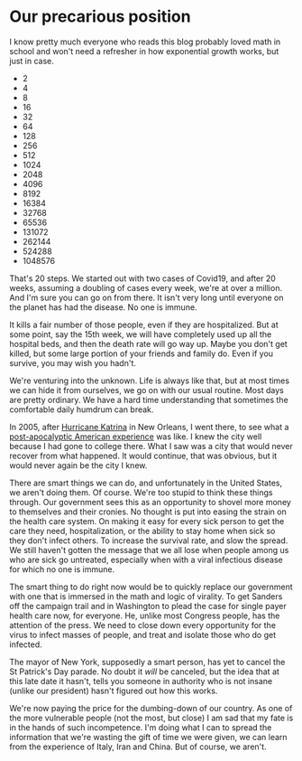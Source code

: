 # Our precarious position
I know pretty much everyone who reads this blog probably loved math in school and won't need a refresher in how exponential growth works, but just in case.
* 2
* 4
* 8
* 16
* 32
* 64
* 128
* 256
* 512
* 1024
* 2048
* 4096
* 8192
* 16384
* 32768
* 65536
* 131072
* 262144
* 524288
* 1048576

That's 20 steps. We started out with two cases of Covid19, and after 20 weeks, assuming a doubling of cases every week, we're at over a million. And I'm sure you can go on from there. It isn't very long until everyone on the planet has had the disease. No one is immune.

It kills a fair number of those people, even if they are hospitalized. But at some point, say the 15th week, we will have completely used up all the hospital beds, and then the death rate will go way up. Maybe you don't get killed, but some large portion of your friends and family do. Even if you survive, you may wish you hadn't.

We're venturing into the unknown. Life is always like that, but at most times we can hide it from ourselves, we go on with our usual routine. Most days are pretty ordinary. We have a hard time understanding that sometimes the comfortable daily humdrum can break. 

In 2005, after <a href="https://en.wikipedia.org/wiki/Hurricane_Katrina">Hurricane Katrina</a> in New Orleans, I went there, to see what a <a href="http://scripting.com/2005/12/14.html#newOrleansCoffeeNotes">post-apocalyptic American experience</a> was like. I knew the city well because I had gone to college there. What I saw was a city that would never recover from what happened. It would continue, that was obvious, but it would never again be the city I knew. 

There are smart things we can do, and unfortunately in the United States, we aren't doing them. Of course. We're too stupid to think these things through. Our government sees this as an opportunity to shovel more money to themselves and their cronies. No thought is put into easing the strain on the health care system. On making it easy for every sick person to get the care they need, hospitalization, or the ability to stay home when sick so they don't infect others. To increase the survival rate, and slow the spread. We still haven't gotten the message that we all lose when people among us who are sick go untreated, especially when with a viral infectious disease for which no one is immune. 

The smart thing to do right now would be to quickly replace our government with one that is immersed in the math and logic of virality. To get Sanders off the campaign trail and in Washington to plead the case for single payer health care now, for everyone. He, unlike most Congress people, has the attention of the press. We need to close down every opportunity for the virus to infect masses of people, and treat and isolate those who do get infected. 

The mayor of New York, supposedly a smart person, has yet to cancel the St Patrick's Day parade. No doubt it <i>will</i> be canceled, but the idea that at this late date it hasn't, tells you someone in authority who is not insane (unlike our president) hasn't figured out how this works. 

We're now paying the price for the dumbing-down of our country. As one of the more vulnerable people (not the most, but close) I am sad that my fate is in the hands of such incompetence. I'm doing what I can to spread the information that we're wasting the gift of time we were given, we can learn from the experience of Italy, Iran and China. But of course, we aren't. 

